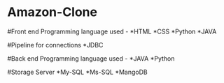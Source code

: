 # Amazon-Clone

#Front end Programming language used - 
*HTML 
*CSS 
*Python 
*JAVA

#Pipeline for connections 
*JDBC

#Back end Programming language used -
*JAVA
*Python

#Storage Server
*My-SQL
*Ms-SQL
*MangoDB
